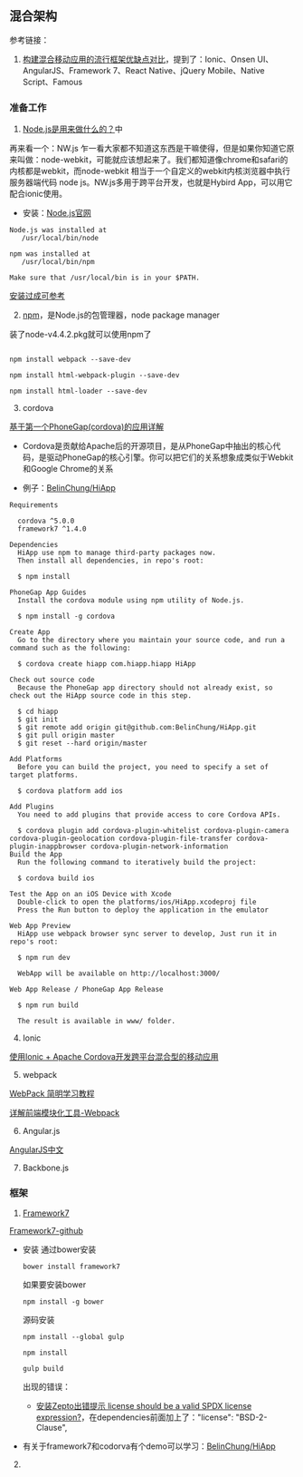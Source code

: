 ## 混合架构

参考链接：
  1. [构建混合移动应用的流行框架优缺点对比](http://www.open-open.com/news/view/1de00ba)，提到了：Ionic、Onsen UI、AngularJS、Framework 7、React Native、jQuery Mobile、Native Script、Famous


### 准备工作

1. [Node.js是用来做什么的？](http://www.zhihu.com/question/33578075)中

再来看一个：NW.js 乍一看大家都不知道这东西是干嘛使得，但是如果你知道它原来叫做：node-webkit，可能就应该想起来了。我们都知道像chrome和safari的内核都是webkit，而node-webkit 相当于一个自定义的webkit内核浏览器中执行服务器端代码 node js。NW.js多用于跨平台开发，也就是Hybird App，可以用它配合ionic使用。

* 安装：[Node.js官网](http://nodejs.cn)

```
Node.js was installed at
   /usr/local/bin/node

npm was installed at
   /usr/local/bin/npm

Make sure that /usr/local/bin is in your $PATH.
```

[安装过成可参考](http://jingyan.baidu.com/article/a948d6515d4c850a2dcd2e18.html)

2. [npm](https://docs.npmjs.com)，是Node.js的包管理器，node package manager

装了node-v4.4.2.pkg就可以使用npm了

```

npm install webpack --save-dev

npm install html-webpack-plugin --save-dev

npm install html-loader --save-dev

```

3. cordova

[基于第一个PhoneGap(cordova)的应用详解](http://www.jb51.net/html5/80728.html)

  * Cordova是贡献给Apache后的开源项目，是从PhoneGap中抽出的核心代码，是驱动PhoneGap的核心引擎。你可以把它们的关系想象成类似于Webkit和Google Chrome的关系

  * 例子：[BelinChung/HiApp](https://github.com/BelinChung/HiApp)
  ```
  Requirements

    cordova ^5.0.0
    framework7 ^1.4.0

  Dependencies
    HiApp use npm to manage third-party packages now.
    Then install all dependencies, in repo's root:

    $ npm install

  PhoneGap App Guides
    Install the cordova module using npm utility of Node.js.

    $ npm install -g cordova

  Create App
    Go to the directory where you maintain your source code, and run a command such as the following:

    $ cordova create hiapp com.hiapp.hiapp HiApp

  Check out source code
    Because the PhoneGap app directory should not already exist, so check out the HiApp source code in this step.

    $ cd hiapp  
    $ git init   
    $ git remote add origin git@github.com:BelinChung/HiApp.git  
    $ git pull origin master  
    $ git reset --hard origin/master  

  Add Platforms
    Before you can build the project, you need to specify a set of target platforms.

    $ cordova platform add ios

  Add Plugins
    You need to add plugins that provide access to core Cordova APIs.

    $ cordova plugin add cordova-plugin-whitelist cordova-plugin-camera cordova-plugin-geolocation cordova-plugin-file-transfer cordova-plugin-inappbrowser cordova-plugin-network-information
  Build the App
    Run the following command to iteratively build the project:

    $ cordova build ios

  Test the App on an iOS Device with Xcode
    Double-click to open the platforms/ios/HiApp.xcodeproj file
    Press the Run button to deploy the application in the emulator

  Web App Preview
    HiApp use webpack browser sync server to develop, Just run it in repo's root:

    $ npm run dev

    WebApp will be available on http://localhost:3000/

  Web App Release / PhoneGap App Release

    $ npm run build

    The result is available in www/ folder.
  ```

4. Ionic

[使用Ionic + Apache Cordova开发跨平台混合型的移动应用](http://blog.csdn.net/zoutongyuan/article/details/41910903?utm_source=tuicool)

5. webpack

[WebPack 简明学习教程](http://www.jianshu.com/p/b95bbcfc590d)

[详解前端模块化工具-Webpack](https://segmentfault.com/a/1190000003970448)

6. Angular.js

[AngularJS中文](http://www.apjs.net)

7. Backbone.js


### 框架

1. [Framework7](http://www.f7cn.com/docs/custom-build.html#.VxLkFDZq2Oo)

[Framework7-github](https://github.com/nolimits4web/Framework7)

  * 安装
    通过bower安装
    ```
    bower install framework7
    ```

    如果要安装bower
    ```
    npm install -g bower
    ```

    源码安装
    ```
    npm install --global gulp

    npm install

    gulp build
    ```

    出现的错误：
    * [安装Zepto出错提示 license should be a valid SPDX license expression?](https://segmentfault.com/q/1010000003040821)，在dependencies前面加上了："license": "BSD-2-Clause",

  * 有关于framework7和codorva有个demo可以学习：[BelinChung/HiApp](https://github.com/BelinChung/HiApp)
  
2.
